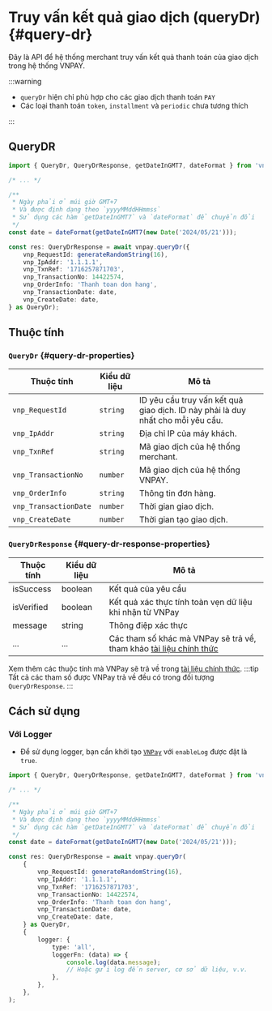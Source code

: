 # Truy vấn kết quả giao dịch (queryDr) {#query-dr}

Đây là API để hệ thống merchant truy vấn kết quả thanh toán của giao dịch trong hệ thống VNPAY.

:::warning

- `queryDr` hiện chỉ phù hợp cho các giao dịch thanh toán `PAY`
- Các loại thanh toán `token`, `installment` và `periodic` chưa tương thích

:::

## QueryDR

```typescript
import { QueryDr, QueryDrResponse, getDateInGMT7, dateFormat } from 'vnpay';

/* ... */

/**
 * Ngày phải ở múi giờ GMT+7
 * Và được định dạng theo `yyyyMMddHHmmss`
 * Sử dụng các hàm `getDateInGMT7` và `dateFormat` để chuyển đổi
 */
const date = dateFormat(getDateInGMT7(new Date('2024/05/21')));

const res: QueryDrResponse = await vnpay.queryDr({
    vnp_RequestId: generateRandomString(16),
    vnp_IpAddr: '1.1.1.1',
    vnp_TxnRef: '1716257871703',
    vnp_TransactionNo: 14422574,
    vnp_OrderInfo: 'Thanh toan don hang',
    vnp_TransactionDate: date,
    vnp_CreateDate: date,
} as QueryDr);
```

## Thuộc tính

### `QueryDr` {#query-dr-properties}

| Thuộc tính            | Kiểu dữ liệu | Mô tả                                                                           |
| --------------------- | ------------ | ------------------------------------------------------------------------------- |
| `vnp_RequestId`       | `string`     | ID yêu cầu truy vấn kết quả giao dịch. ID này phải là duy nhất cho mỗi yêu cầu. |
| `vnp_IpAddr`          | `string`     | Địa chỉ IP của máy khách.                                                       |
| `vnp_TxnRef`          | `string`     | Mã giao dịch của hệ thống merchant.                                             |
| `vnp_TransactionNo`   | `number`     | Mã giao dịch của hệ thống VNPAY.                                                |
| `vnp_OrderInfo`       | `string`     | Thông tin đơn hàng.                                                             |
| `vnp_TransactionDate` | `number`     | Thời gian giao dịch.                                                            |
| `vnp_CreateDate`      | `number`     | Thời gian tạo giao dịch.                                                        |

### `QueryDrResponse` {#query-dr-response-properties}

| Thuộc tính | Kiểu dữ liệu | Mô tả                                                                                                                                                                                        |
| ---------- | ------------ | -------------------------------------------------------------------------------------------------------------------------------------------------------------------------------------------- |
| isSuccess  | boolean      | Kết quả của yêu cầu                                                                                                                                                                          |
| isVerified | boolean      | Kết quả xác thực tính toàn vẹn dữ liệu khi nhận từ VNPay                                                                                                                                     |
| message    | string       | Thông điệp xác thực                                                                                                                                                                          |
| ...        | ...          | Các tham số khác mà VNPay sẽ trả về, tham khảo [tài liệu chính thức](https://sandbox.vnpayment.vn/apis/docs/truy-van-hoan-tien/querydr&refund.html#danh-sach-tham-so-querydr-VNPAY-response) |

Xem thêm các thuộc tính mà VNPay sẽ trả về trong [tài liệu chính thức](https://sandbox.vnpayment.vn/apis/docs/truy-van-hoan-tien/querydr&refund.html#danh-sach-tham-so-querydr-VNPAY-response).
:::tip
Tất cả các tham số được VNPay trả về đều có trong đối tượng `QueryDrResponse`.
:::

## Cách sử dụng

### Với Logger

- Để sử dụng logger, bạn cần khởi tạo [`VNPay`](/installation#init-vnpay) với `enableLog` được đặt là `true`.

```typescript
import { QueryDr, QueryDrResponse, getDateInGMT7, dateFormat } from 'vnpay';

/* ... */

/**
 * Ngày phải ở múi giờ GMT+7
 * Và được định dạng theo `yyyyMMddHHmmss`
 * Sử dụng các hàm `getDateInGMT7` và `dateFormat` để chuyển đổi
 */
const date = dateFormat(getDateInGMT7(new Date('2024/05/21')));

const res: QueryDrResponse = await vnpay.queryDr(
    {
        vnp_RequestId: generateRandomString(16),
        vnp_IpAddr: '1.1.1.1',
        vnp_TxnRef: '1716257871703',
        vnp_TransactionNo: 14422574,
        vnp_OrderInfo: 'Thanh toan don hang',
        vnp_TransactionDate: date,
        vnp_CreateDate: date,
    } as QueryDr,
    {
        logger: {
            type: 'all',
            loggerFn: (data) => {
                console.log(data.message);
                // Hoặc gửi log đến server, cơ sở dữ liệu, v.v.
            },
        },
    },
);
```
